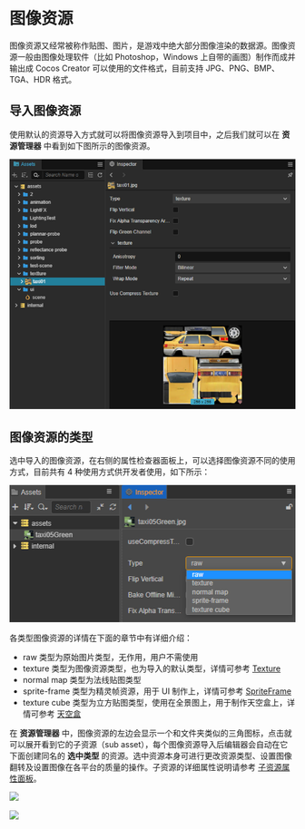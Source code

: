 # 图像资源

图像资源又经常被称作贴图、图片，是游戏中绝大部分图像渲染的数据源。图像资源一般由图像处理软件（比如 Photoshop，Windows 上自带的画图）制作而成并输出成 Cocos Creator 可以使用的文件格式，目前支持 JPG、PNG、BMP、TGA、HDR 格式。

## 导入图像资源

使用默认的资源导入方式就可以将图像资源导入到项目中，之后我们就可以在 **资源管理器** 中看到如下图所示的图像资源。

![](texture/imported.png)

## 图像资源的类型

选中导入的图像资源，在右侧的属性检查器面板上，可以选择图像资源不同的使用方式，目前共有 4 种使用方式供开发者使用，如下所示：

![](texture/type-change.png)

各类型图像资源的详情在下面的章节中有详细介绍：
- raw 类型为原始图片类型，无作用，用户不需使用
- texture 类型为图像资源类型，也为导入的默认类型，详情可参考 [Texture](texture.md)
- normal map 类型为法线贴图类型
- sprite-frame 类型为精灵帧资源，用于 UI 制作上，详情可参考 [SpriteFrame](sprite-frame.md)
- texture cube 类型为立方贴图类型，使用在全景图上，用于制作天空盒上，详情可参考 [天空盒](../concepts/scene/skybox.md#修改天空盒的环境贴图)

在 **资源管理器** 中，图像资源的左边会显示一个和文件夹类似的三角图标，点击就可以展开看到它的子资源（sub asset），每个图像资源导入后编辑器会自动在它下面创建同名的 **选中类型** 的资源。选中资源本身可进行更改资源类型、设置图像翻转及设置图像在各平台的质量的操作。子资源的详细属性说明请参考 [子资源属性面板](texture.md#)。

![](texture/image-info.png)

![](texture/texture-info.png)
